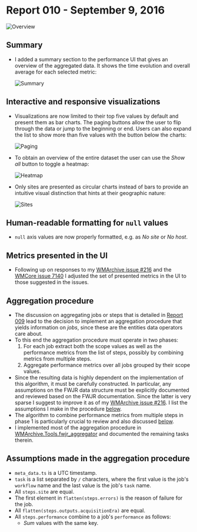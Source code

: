 # Report 010 - September 9, 2016

![Overview](images/010/overview.png)

## Summary

- I added a summary section to the performance UI that gives an overview of the aggregated data. It shows the time evolution and overall average for each selected metric:

  ![Summary](images/010/summary.png)

## Interactive and responsive visualizations

- Visualizations are now limited to their top five values by default and present them as bar charts. The paging buttons allow the user to flip through the data or jump to the beginning or end. Users can also expand the list to show more than five values with the button below the charts:

  ![Paging](images/010/paging.png)
- To obtain an overview of the entire dataset the user can use the _Show all_ button to toggle a heatmap:

  ![Heatmap](images/010/heatmap.png)
- Only sites are presented as circular charts instead of bars to provide an intuitive visual distinction that hints at their geographic nature:

  ![Sites](images/010/sites.png)

## Human-readable formatting for `null` values

- `null` axis values are now properly formatted, e.g. as _No site_ or _No host_.

## Metrics presented in the UI

- Following up on responses to my [WMArchive issue #216](https://github.com/dmwm/WMArchive/issues/216) and the [WMCore issue 7140](https://github.com/dmwm/WMCore/issues/7140) I adjusted the set of presented metrics in the UI to those suggested in the issues.

## Aggregation procedure

- The discussion on aggregating jobs or steps that is detailed in [Report 009](009_2016-09-02.md#handling-fwjr-steps-in-the-aggregation-procedure) lead to the decision to implement an aggregation procedure that yields information on _jobs_, since these are the entities data operators care about.
- To this end the aggregation procedure must operate in two phases:
  1. For each job extract both the scope values as well as the performance metrics from the list of steps, possibly by combining metrics from multiple steps.
  2. Aggregate performance metrics over all jobs grouped by their scope values.
- Since the resulting data is highly dependent on the implementation of this algorithm, it must be carefully constructed. In particular, any assumptions on the FWJR data structure must be explicitly documented and reviewed based on the FWJR documentation. Since the latter is very sparse I suggest to improve it as of my [WMArchive issue #216](https://github.com/dmwm/WMArchive/issues/216). I list the assumptions I make in the procedure [below](#assumptions-made-in-the-aggregation-procedure).
- The algorithm to combine performance metrics from multiple steps in phase 1 is particularly crucial to review and also discussed [below](#assumptions-made-in-the-aggregation-procedure).
- I implemented most of the aggregation procedure in [WMArchive.Tools.fwjr_aggregator](https://github.com/knly/WMArchive/blob/master/src/python/WMArchive/Tools/fwjr_aggregator.py) and documented the remaining tasks therein.

## Assumptions made in the aggregation procedure

- `meta_data.ts` is a UTC timestamp.
- `task` is a list separated by `/` characters, where the first value is the job's `workflow` name and the last value is the job's `task` name.
- All `steps.site` are equal.
- The first element in `flatten(steps.errors)` is the reason of failure for the job.
- All `flatten(steps.outputs.acquisitionEra)` are equal.
- All `steps.performance` combine to a job's `performance` as follows:
  - _Sum_ values with the same key.
